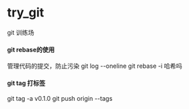 # try_git
git 训练场

#### git rebase的使用 
管理代码的提交，防止污染
git log --oneline
git rebase -i 哈希吗

#### git tag 打标签
git tag -a v0.1.0 
git push origin --tags
